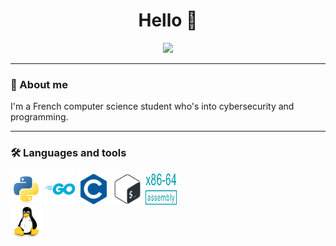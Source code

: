 <h1 align="center">
  Hello 👋
</h1>

<div align="center">
  <img src="https://media.giphy.com/media/v1.Y2lkPTc5MGI3NjExYTg3NTViMjM1NjYxM2ViZjc2NjNmYTdmMzUyODFlYzk1MzU5NDUxZiZlcD12MV9pbnRlcm5hbF9naWZzX2dpZklkJmN0PWc/xQ7NKUKR2qg0jQ5uwC/giphy.gif">
</div>

---

### 👀 About me

I'm a French computer science student who's into cybersecurity and programming.

---

### 🛠 Languages and tools

<div>
  <img src="https://github.com/devicons/devicon/blob/master/icons/python/python-original.svg" title="python" alt="python" width="50" height="50"/>
  <img src="https://github.com/devicons/devicon/blob/master/icons/go/go-original-wordmark.svg" title="go" alt="go" width="50" height="50"/>
  <img src="https://github.com/devicons/devicon/blob/master/icons/c/c-plain.svg" title="C" alt="C" width="50" height="50"/>
  <img src="https://github.com/devicons/devicon/blob/master/icons/bash/bash-original.svg" title="bash" alt="bash" width="50" height="50"/>
  <img src="https://github.com/geoffrey-diederichs/geoffrey-diederichs/blob/main/Icons/assembly_icon.png" title="assembly" alt="assembly" width="50" height="50"/>
</div>
  
<div>
  <img src="https://github.com/devicons/devicon/blob/master/icons/linux/linux-original.svg" title="linux" alt="linux" width="50" height="50"/>
</div>
